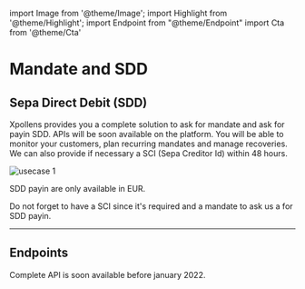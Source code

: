 import Image from '@theme/Image';
import Highlight from '@theme/Highlight';
import Endpoint from "@theme/Endpoint"
import Cta from '@theme/Cta'

# Mandate and SDD

## Sepa Direct Debit (SDD)


Xpollens provides you a complete solution to ask for mandate and ask for payin SDD. APIs will be soon available on the platform. You will be able to monitor your customers, plan recurring mandates and manage recoveries. We can also provide if necessary a SCI (Sepa Creditor Id) within 48 hours.


<Image src="docs/MANDATE.png" alt="usecase 1"/>

<Highlight type="caution">

SDD payin are only available in EUR.

</Highlight>

<Highlight type="danger">

Do not forget to have a SCI since it's required and a mandate to ask us a for SDD payin.

</Highlight>

---


## Endpoints

Complete API is soon available before january 2022.

